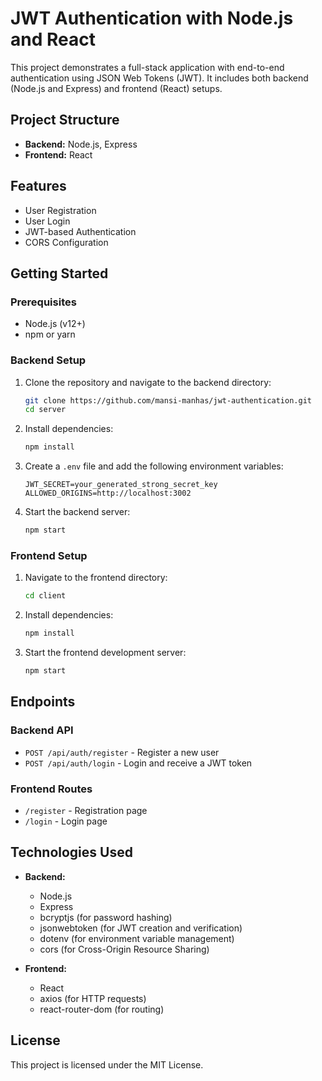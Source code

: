 # JWT Authentication with Node.js and React

This project demonstrates a full-stack application with end-to-end authentication using JSON Web Tokens (JWT). It includes both backend (Node.js and Express) and frontend (React) setups.

## Project Structure

- **Backend:** Node.js, Express
- **Frontend:** React

## Features

- User Registration
- User Login
- JWT-based Authentication
- CORS Configuration

## Getting Started

### Prerequisites

- Node.js (v12+)
- npm or yarn

### Backend Setup

1. Clone the repository and navigate to the backend directory:

    ```bash
    git clone https://github.com/mansi-manhas/jwt-authentication.git
    cd server
    ```

2. Install dependencies:

    ```bash
    npm install
    ```

3. Create a `.env` file and add the following environment variables:

    ```env
    JWT_SECRET=your_generated_strong_secret_key
    ALLOWED_ORIGINS=http://localhost:3002
    ```

4. Start the backend server:

    ```bash
    npm start
    ```

### Frontend Setup

1. Navigate to the frontend directory:

    ```bash
    cd client
    ```

2. Install dependencies:

    ```bash
    npm install
    ```

3. Start the frontend development server:

    ```bash
    npm start
    ```

## Endpoints

### Backend API

- `POST /api/auth/register` - Register a new user
- `POST /api/auth/login` - Login and receive a JWT token

### Frontend Routes

- `/register` - Registration page
- `/login` - Login page

## Technologies Used

- **Backend:**
  - Node.js
  - Express
  - bcryptjs (for password hashing)
  - jsonwebtoken (for JWT creation and verification)
  - dotenv (for environment variable management)
  - cors (for Cross-Origin Resource Sharing)

- **Frontend:**
  - React
  - axios (for HTTP requests)
  - react-router-dom (for routing)

## License

This project is licensed under the MIT License.
